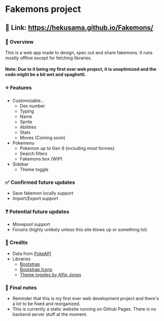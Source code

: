 # Fakemons project

## 🔗 Link: https://hekusama.github.io/Fakemons/

### 🌄 Overview
This is a web app made to design, spec out and share fakemons. It runs mostly offline except for fetching libraries.
#### Note: Due to it being my first ever web project, it is unoptimized and the code might be a bit wet and spaghetti.

### ⭐ Features
- Customizable...
  - Dex number
  - Typing
  - Name
  - Sprite
  - Abilities
  - Stats
  - Moves (Coming soon)
- Pokemenu
  - Pokemon up to Gen 9 (including most formes)
  - Search filters
  - Fakemons box (WIP)
- Sidebar
  - Theme toggle

### ✅ Confirmed future updates
- Save fakemon locally support
- Import/Export support

### ❓ Potential future updates
- Movepool support
- Forums (highly unlikely unless this site blows up or something lol)

### 📕 Credits
- Data from [PokeAPI](https://pokeapi.co/)
- Libraries
  - [Bootstrap](https://getbootstrap.com/)
  - [Bootstrap Icons](https://icons.getbootstrap.com/)
  - [Theme toggles by Alfie Jones](https://toggles.dev/)

### 📝 Final notes
- Reminder that this is my first ever web development project and there's a lot to be fixed and reorganized.
- This is currently a static website running on Github Pages. There is no backend server stuff at the moment.
